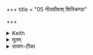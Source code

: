 +++
title = "05 नीलग्रीवाश् शितिकण्ठा"

+++


<details><summary>Keith</summary>

The Rudras who abide in the sky,  
Of black necks and white throats--
{Their bows we unstring  
At a thousand leagues.}
</details>

<details><summary>मूलम्</summary>

नील॑ग्रीवाश्शिति॒कण्ठा॒ दिवꣳ॑ रु॒द्रा उप॑श्रिताः ।   
{तेषाꣳ॑ सहस्रयोज॒नेऽव॒ धन्वा॑नि तन्मसि }
</details>

<details><summary>सायण-टीका</summary>

अथ चतुर्थीमाह— नीलग्रीवा इति।  
दिवमुपश्रिताः स्वर्गे वर्तमानाः।
</details>